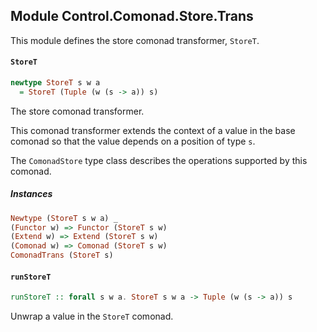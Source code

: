 ## Module Control.Comonad.Store.Trans

This module defines the store comonad transformer, `StoreT`.

#### `StoreT`

``` purescript
newtype StoreT s w a
  = StoreT (Tuple (w (s -> a)) s)
```

The store comonad transformer.

This comonad transformer extends the context of a value in the base comonad so that the value
depends on a position of type `s`.

The `ComonadStore` type class describes the operations supported by this comonad.

##### Instances
``` purescript
Newtype (StoreT s w a) _
(Functor w) => Functor (StoreT s w)
(Extend w) => Extend (StoreT s w)
(Comonad w) => Comonad (StoreT s w)
ComonadTrans (StoreT s)
```

#### `runStoreT`

``` purescript
runStoreT :: forall s w a. StoreT s w a -> Tuple (w (s -> a)) s
```

Unwrap a value in the `StoreT` comonad.


